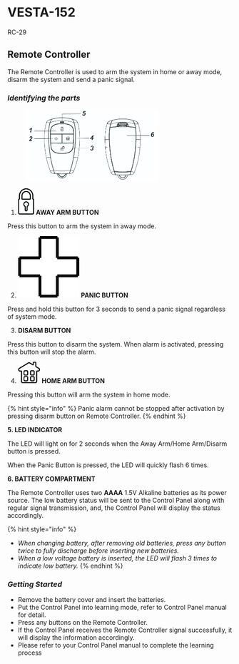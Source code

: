 # VESTA-152

RC-29

## Remote Controller&#x20;

The Remote Controller is used to arm the system in home or away mode, disarm the system and send a panic signal.

### _**Identifying the parts**_

<figure><img src=".gitbook/assets/1 (2) (1) (1).png" alt="" width="298"><figcaption></figcaption></figure>

1. <img src=".gitbook/assets/1 (22).jpeg" alt="" data-size="line"> **AWAY ARM BUTTON**

&#x20;     Press this button to arm the system in away mode.

2. <img src=".gitbook/assets/2 (15).jpeg" alt="panic" data-size="line"> **PANIC BUTTON**

&#x20;      Press and hold this button for 3 seconds to send a panic signal regardless of system mode.

3. &#x20;**DISARM BUTTON**

&#x20;       Press this button to disarm the system. When alarm is activated, pressing this button will stop the         alarm.

4. <img src=".gitbook/assets/4 (12).jpeg" alt="" data-size="line"> **HOME ARM BUTTON**

&#x20;       Pressing this button will arm the system in home mode.

{% hint style="info" %}
Panic alarm cannot be stopped after activation by pressing disarm button on Remote Controller.
{% endhint %}

**5. LED INDICATOR**

&#x20;    The LED will light on for 2 seconds when the Away Arm/Home Arm/Disarm button is pressed.

&#x20;    When the Panic Button is pressed, the LED will quickly flash 6 times.

**6. BATTERY COMPARTMENT**

&#x20;   The Remote Controller uses two **AAAA** 1.5V Alkaline batteries as its power source. The low battery  status will be sent to the Control Panel along with regular signal transmission, and, the Control Panel will display the status accordingly.

{% hint style="info" %}
* _When changing battery, after removing old batteries, press any button twice to fully discharge before inserting new batteries._
* _When a low voltage battery is inserted, the LED will flash 3 times to indicate low battery._
{% endhint %}

### _**Getting Started**_

* Remove the battery cover and insert the batteries.
* Put the Control Panel into learning mode, refer to Control Panel manual for detail.
* Press any buttons on the Remote Controller.
* If the Control Panel receives the Remote Controller signal successfully, it will display the information accordingly.
* Please refer to your Control Panel manual to complete the learning process
